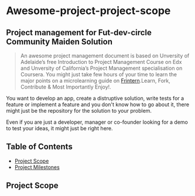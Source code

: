 # Awesome-project-project-scope
## Project management for Fut-dev-circle Community Maiden Solution

> An awesome project management document is based on Unversity of Adelaide’s free Introduction to Project Management Course on Edx and Unversity of California’s Project Management specialisation on Coursera. You might just take few hours of your time to learn the major points on a microlearning guide on [Frintern](www.frintern.com).Learn, Fork, Contribute & Most Importantly Enjoy!.

You want to develop an app, create a distruptive solution, write tests for a feature or implement a feature and you don't know how to go about it, there might just be the repository for the solution to your problem.

Even if you are just a developer, manager or co-founder looking for a demo to test your ideas, it might just be right here.


## Table of Contents

- [Project Scope](#scope)
- [Project Milestones](#milestones)


## Project Scope
